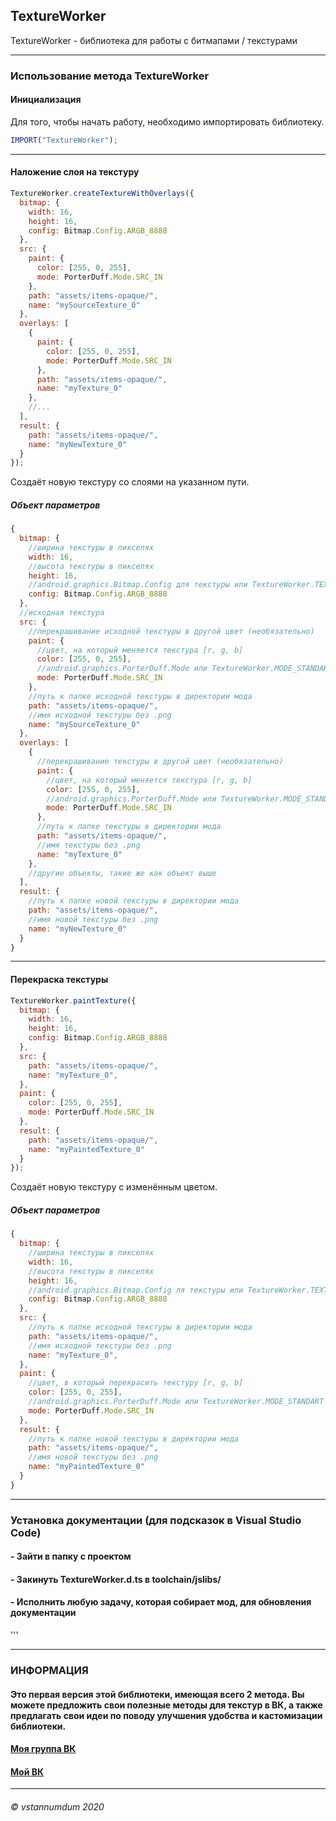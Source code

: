 ## **TextureWorker**
TextureWorker - библиотека для работы с битмапами / текстурами
***
### **Использование метода TextureWorker**
#### **Инициализация**
Для того, чтобы начать работу, необходимо импортировать библиотеку.
```js
IMPORT("TextureWorker");
```
***

#### **Наложение слоя на текстуру**
```js
TextureWorker.createTextureWithOverlays({
  bitmap: {
    width: 16,
    height: 16,
    config: Bitmap.Config.ARGB_8888
  },
  src: {
    paint: {
      color: [255, 0, 255],
      mode: PorterDuff.Mode.SRC_IN
    },
    path: "assets/items-opaque/",
    name: "mySourceTexture_0"
  },
  overlays: [
    {
      paint: {
        color: [255, 0, 255],
        mode: PorterDuff.Mode.SRC_IN
      },
      path: "assets/items-opaque/",
      name: "myTexture_0"
    },
    //...
  ],
  result: {
    path: "assets/items-opaque/",
    name: "myNewTexture_0"
  }
});
```
Создаёт новую текстуру со слоями на указанном пути.
##### **Объект параметров**
```js
{
  bitmap: {
    //ширина текстуры в пикселях
    width: 16,
    //высота текстуры в пикселях
    height: 16,
    //android.graphics.Bitmap.Config для текстуры или TextureWorker.TEXTURE_STANDART (это тип конфига ARGB_8888)
    config: Bitmap.Config.ARGB_8888
  },
  //исходная текстура
  src: {
    //перекрашивание исходной текстуры в другой цвет (необязательно)
    paint: {
      //цвет, на который меняется текстура [r, g, b]
      color: [255, 0, 255],
      //android.graphics.PorterDuff.Mode или TextureWorker.MODE_STANDART (это SRC_IN)
      mode: PorterDuff.Mode.SRC_IN
    },
    //путь к папке исходной текстуры в директории мода
    path: "assets/items-opaque/",
    //имя исходной текстуры без .png
    name: "mySourceTexture_0"
  },
  overlays: [
    {
      //перекрашивание текстуры в другой цвет (необязательно)
      paint: {
        //цвет, на который меняется текстура [r, g, b]
        color: [255, 0, 255], 
        //android.graphics.PorterDuff.Mode или TextureWorker.MODE_STANDART (это SRC_IN)
        mode: PorterDuff.Mode.SRC_IN 
      },
      //путь к папке текстуры в директории мода
      path: "assets/items-opaque/",
      //имя текстуры без .png
      name: "myTexture_0"
    },
    //другие объекты, такие же как объект выше
  ],
  result: {
    //путь к папке новой текстуры в директории мода
    path: "assets/items-opaque/",
    //имя новой текстуры без .png
    name: "myNewTexture_0"
  }
}
```
***

#### **Перекраска текстуры**
```js
TextureWorker.paintTexture({
  bitmap: {
    width: 16,
    height: 16,
    config: Bitmap.Config.ARGB_8888
  },
  src: {
    path: "assets/items-opaque/",
    name: "myTexture_0",
  },
  paint: {
    color: [255, 0, 255],
    mode: PorterDuff.Mode.SRC_IN
  },
  result: {
    path: "assets/items-opaque/",
    name: "myPaintedTexture_0"
  }
});
```
Создаёт новую текстуру с изменённым цветом.
##### **Объект параметров**
```js
{
  bitmap: {
    //ширина текстуры в пикселях
    width: 16,
    //высота текстуры в пикселях
    height: 16,
    //android.graphics.Bitmap.Config ля текстуры или TextureWorker.TEXTURE_STANDART (это тип конфига ARGB_8888)
    config: Bitmap.Config.ARGB_8888
  },
  src: {
    //путь к папке исходной текстуры в директории мода
    path: "assets/items-opaque/",
    //имя исходной текстуры без .png
    name: "myTexture_0",
  },
  paint: {
    //цвет, в который перекрасить текстуру [r, g, b]
    color: [255, 0, 255],
    //android.graphics.PorterDuff.Mode или TextureWorker.MODE_STANDART (это SRC_IN)
    mode: PorterDuff.Mode.SRC_IN
  },
  result: {
    //путь к папке новой текстуры в директории мода
    path: "assets/items-opaque/",
    //имя новой текстуры без .png
    name: "myPaintedTexture_0"
  }
}
```
***
### **Установка документации (для подсказок в Visual Studio Code)**
#### - Зайти в папку с проектом
#### - Закинуть TextureWorker.d.ts в toolchain/jslibs/
#### - Исполнить любую задачу, которая собирает мод, для обновления документации
'''
***
### **ИНФОРМАЦИЯ**
#### Это первая версия этой библиотеки, имеющая всего 2 метода. Вы можете предложить свои полезные методы для текстур в ВК, а также предлагать свои идеи по поводу улучшения удобства и кастомизации библиотеки.
#### [Моя группа ВК](https://www.vk.com/dmhmods)
#### [Мой ВК](https://www.vk.com/vstannumdum)
***
###### © vstannumdum 2020

